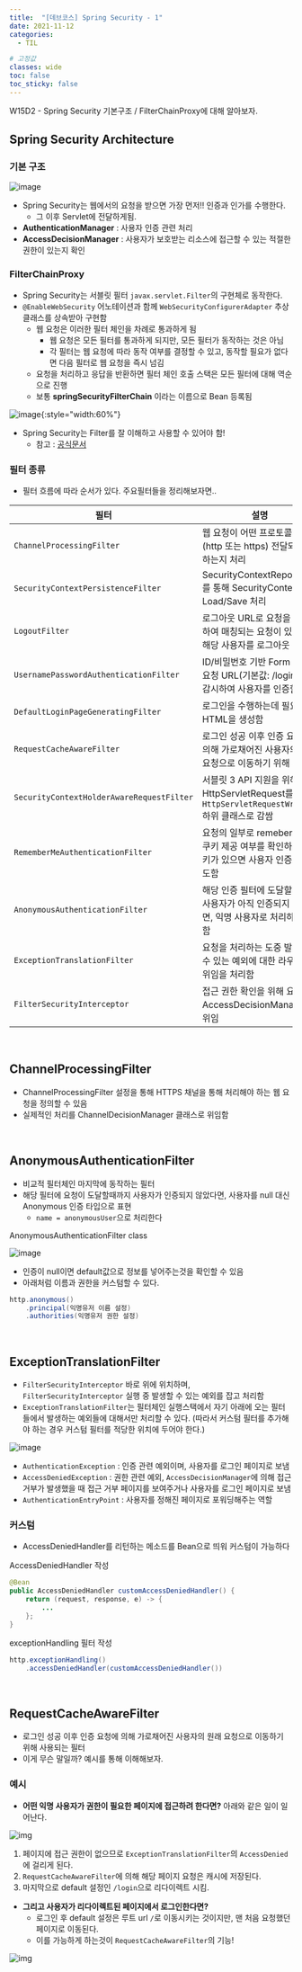 ```yaml
---
title:  "[데브코스] Spring Security - 1"
date: 2021-11-12
categories: 
  - TIL

# 고정값
classes: wide
toc: false
toc_sticky: false
---
```


W15D2 - Spring Security 기본구조 / FilterChainProxy에 대해 알아보자.


## Spring Security Architecture

### 기본 구조

![image](https://user-images.githubusercontent.com/71180414/141658371-51c6da0a-e515-4308-96a5-0c9d80da8f5d.png)

- Spring Security는 웹에서의 요청을 받으면 가장 먼저!! 인증과 인가를 수행한다.
    - 그 이후 Servlet에 전달하게됨.
- **AuthenticationManager** : 사용자 인증 관련 처리
- **AccessDecisionManager** : 사용자가 보호받는 리소스에 접근할 수 있는 적절한 권한이 있는지 확인

### FilterChainProxy

- Spring Security는 서블릿 필터 `javax.servlet.Filter`의 구현체로 동작한다.
- `@EnableWebSecurity` 어노테이션과 함께 `WebSecurityConfigurerAdapter` 추상 클래스를 상속받아 구현함
    - 웹 요청은 이러한 필터 체인을 차례로 통과하게 됨
        - 웹 요청은 모든 필터를 통과하게 되지만, 모든 필터가 동작하는 것은 아님
        - 각 필터는 웹 요청에 따라 동작 여부를 결정할 수 있고, 동작할 필요가 없다면 다음 필터로 웹 요청을 즉시 넘김
    - 요청을 처리하고 응답을 반환하면 필터 체인 호출 스택은 모든 필터에 대해 역순으로 진행
    - 보통 **springSecurityFilterChain** 이라는 이름으로 Bean 등록됨

![image](https://user-images.githubusercontent.com/71180414/141659222-a4a379bc-f79f-4142-bdad-b895e4e9eef3.png){:style="width:60%"}

- Spring Security는 Filter를 잘 이해하고 사용할 수 있어야 함!
    - 참고 : [공식문서](https://docs.spring.io/spring-security/site/docs/current/reference/html5/#servlet-architecture)

### 필터 종류

- 필터 흐름에 따라 순서가 있다. 주요필터들을 정리해보자면..

|필터|설명|
|---|---|
|`ChannelProcessingFilter`|웹 요청이 어떤 프로토콜로 (http 또는 https) 전달되어야 하는지 처리 |
|`SecurityContextPersistenceFilter`|SecurityContextRepository를 통해 SecurityContext를 Load/Save 처리|
|`LogoutFilter`|로그아웃 URL로 요청을 감시하여 매칭되는 요청이 있으면 해당 사용자를 로그아웃 시킴|
|`UsernamePasswordAuthenticationFilter`|ID/비밀번호 기반 Form 인증 요청 URL(기본값: /login) 을 감시하여 사용자를 인증함|
|`DefaultLoginPageGeneratingFilter`|로그인을 수행하는데 필요한 HTML을 생성함|
|`RequestCacheAwareFilter`|로그인 성공 이후 인증 요청에 의해 가로채어진 사용자의 원래 요청으로 이동하기 위해 사용됨|
|`SecurityContextHolderAwareRequestFilter`|서블릿 3 API 지원을 위해 HttpServletRequest를 `HttpServletRequestWrapper` 하위 클래스로 감쌈|
|`RememberMeAuthenticationFilter`|요청의 일부로 remeber-me 쿠키 제공 여부를 확인하고, 쿠키가 있으면 사용자 인증을 시도함|
|`AnonymousAuthenticationFilter`|해당  인증 필터에 도달할때까지 사용자가 아직 인증되지 않았다면, 익명 사용자로 처리하도록 함|
|`ExceptionTranslationFilter`|요청을 처리하는 도중 발생할 수 있는 예외에 대한 라우팅과 위임을 처리함|
|`FilterSecurityInterceptor`|접근 권한 확인을 위해 요청을 AccessDecisionManager로 위임|

<br>

## ChannelProcessingFilter

- ChannelProcessingFilter 설정을 통해 HTTPS 채널을 통해 처리해야 하는 웹 요청을 정의할 수 있음
- 실제적인 처리를 ChannelDecisionManager 클래스로 위임함

<br>


## AnonymousAuthenticationFilter

- 비교적 필터체인 마지막에 동작하는 필터
- 해당 필터에 요청이 도달할때까지 사용자가 인증되지 않았다면, 사용자를 null 대신 Anonymous 인증 타입으로 표현
    - `name = anonymousUser`으로 처리한다 

<div class="sub_title">AnonymousAuthenticationFilter class</div>

![image](https://user-images.githubusercontent.com/71180414/141677517-cb4246ad-6688-40d6-bce1-1279fc3a7236.png)

- 인증이 null이면 default값으로 정보를 넣어주는것을 확인할 수 있음
- 아래처럼 이름과 권한을 커스텀할 수 있다.

```java
http.anonymous()
    .principal(익명유저 이름 설정)
    .authorities(익명유저 권한 설정)
```

<br>

## ExceptionTranslationFilter

- `FilterSecurityInterceptor` 바로 위에 위치하며, `FilterSecurityInterceptor` 실행 중 발생할 수 있는 예외를 잡고 처리함
- `ExceptionTranslationFilter`는 필터체인 실행스택에서 자기 아래에 오는 필터들에서 발생하는 예외들에 대해서만 처리할 수 있다. (따라서 커스텀 필터를 추가해야 하는 경우 커스텀 필터를 적당한 위치에 두어야 한다.)

![image](https://user-images.githubusercontent.com/71180414/141679460-36c57a6a-3816-4d94-8281-38f785cc3c32.png)

- `AuthenticationException` : 인증 관련 예외이며, 사용자를 로그인 페이지로 보냄
- `AccessDeniedException` : 권한 관련 예외, `AccessDecisionManager`에 의해 접근 거부가 발생했을 때 접근 거부 페이지를 보여주거나 사용자를 로그인 페이지로 보냄
- `AuthenticationEntryPoint` : 사용자를 정해진 페이지로 포워딩해주는 역할

### 커스텀

- AccessDeniedHandler를 리턴하는 메소드를 Bean으로 띄워 커스텀이 가능하다

<div class="sub_title">AccessDeniedHandler 작성</div>

```java
@Bean
public AccessDeniedHandler customAccessDeniedHandler() {
    return (request, response, e) -> {
        ...
    };
}
```

<div class="sub_title">exceptionHandling 필터 작성</div>


```java
http.exceptionHandling()
    .accessDeniedHandler(customAccessDeniedHandler())
```


<br>

## RequestCacheAwareFilter

- 로그인 성공 이후 인증 요청에 의해 가로채어진 사용자의 원래 요청으로 이동하기 위해 사용되는 필터
- 이게 무슨 말일까? 예시를 통해 이해해보자.

### 예시

- **어떤 익명 사용자가 권한이 필요한 페이지에 접근하려 한다면?** 아래와 같은 일이 일어난다.

![img](https://user-images.githubusercontent.com/71180414/141662534-b73c03e8-3bcd-4853-b5b6-7005a923969c.png)

1. 페이지에 접근 권한이 없으므로 `ExceptionTranslationFilter`의 `AccessDenied`에 걸리게 된다.
2. `RequestCacheAwareFilter`에 의해 해당 페이지 요청은 캐시에 저장된다.
3. 마지막으로 default 설정인 `/login`으로 리다이렉트 시킴.

- **그리고 사용자가 리다이렉트된 페이지에서 로그인한다면?**
    - 로그인 후 default 설정은 루트 url `/`로 이동시키는 것이지만, 맨 처음 요청했던 페이지로 이동된다.
    - 이를 가능하게 하는것이 `RequestCacheAwareFilter`의 기능!

![img](https://user-images.githubusercontent.com/71180414/141662682-4d99c706-616c-4fd3-a16b-794eb43c7a7d.png)


<br>

